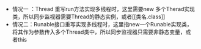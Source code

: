 - 情况一 ：Thread 重写run方法实现多线程时，这里需要new 多个Therad实现类，所以同步监视器需要Thread的静态实例，或者[[类名.class]]
- 情况二：Runable接口重写实现多线程时，这里指new一个Runable实现类，将其作为参数传入多个Thread类中，所以同步监视器只需要非静态变量，或者this